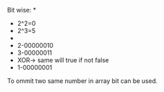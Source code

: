 
Bit wise:
 *
 *  2^2=0
 *  2^3=5
 *
 * 2-00000010
 * 3-00000011
 * XOR-> same will true if not false
 * 1-00000001
 
 To ommit two same number in array bit can be used.
 
 
 

